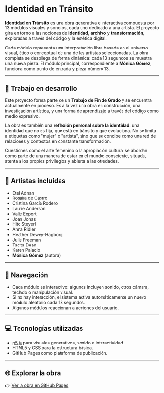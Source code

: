 # Identidad en Tránsito

**Identidad en Tránsito** es una obra generativa e interactiva compuesta por 13 módulos visuales y sonoros, cada uno dedicado a una artista. El proyecto gira en torno a las nociones de **identidad**, **archivo** y **transformación**, exploradas a través del código y la estética digital.

Cada módulo representa una interpretación libre basada en el universo visual, ético o conceptual de una de las artistas seleccionadas. La obra completa se despliega de forma dinámica: cada 13 segundos se muestra una nueva pieza. El módulo principal, correspondiente a **Mónica Gómez**, funciona como punto de entrada y pieza número 13.

---

## 🧪 Trabajo en desarrollo

Este proyecto forma parte de un **Trabajo de Fin de Grado** y se encuentra actualmente en proceso. Es a la vez una obra en construcción, una investigación artística, y una forma de aprendizaje a través del código como medio expresivo.

La obra es también una **reflexión personal sobre la identidad**: una identidad que no es fija, que está en tránsito y que evoluciona. No se limita a etiquetas como "mujer" o "artista", sino que se concibe como una red de relaciones y contextos en constante transformación.

Cuestiones como el arte femenino o la apropiación cultural se abordan como parte de una manera de estar en el mundo: consciente, situada, atenta a los propios privilegios y abierta a las otredades.

---

## 🎨 Artistas incluidas

- Etel Adnan  
- Rosalía de Castro  
- Cristina García Rodero  
- Laurie Anderson  
- Valie Export  
- Joan Jonas  
- Hito Steyerl  
- Anna Ridler  
- Heather Dewey-Hagborg  
- Julie Freeman  
- Tacita Dean  
- Karen Palacio  
- **Mónica Gómez** (autora)

---

## 🧭 Navegación

- Cada módulo es interactivo: algunos incluyen sonido, otros cámara, teclado o manipulación visual.
- Si no hay interacción, el sistema activa automáticamente un nuevo módulo aleatorio cada 13 segundos.
- Algunos módulos reaccionan a acciones del usuario.

---

## 💻 Tecnologías utilizadas

- [p5.js](https://p5js.org) para visuales generativos, sonido e interactividad.
- HTML5 y CSS para la estructura básica.
- GitHub Pages como plataforma de publicación.

---

## 🌐 Explorar la obra

👉 [Ver la obra en GitHub Pages]([https://m0n1c4g0m3z.github.io/identidad_en_transito/](https://m0n1c4g0m3z.github.io/identidad-en-transito/index.html))

